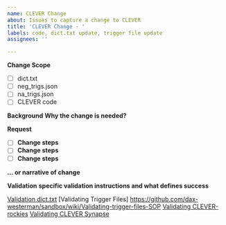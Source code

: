 ```yaml
---
name: CLEVER Change
about: Issues to capture a change to CLEVER
title: 'CLEVER Change - '
labels: code, dict.txt update, trigger file update
assignees: ''

---
```


**Change Scope**
- [ ] dict.txt
- [ ] neg_trigs.json
- [ ] na_trigs.json
- [ ] CLEVER code

**Background**
__Why the change is needed?__

**Request**
- [ ] __Change steps__
- [ ] __Change steps__
- [ ] __Change steps__

__... or narrative of change__

**Validation**
__specific validation instructions and what defines success__

[Validation dict.txt](https://github.com/dax-westerman/sandbox/wiki/Validating-dict.txt-Changes)
[Validating Trigger Files] https://github.com/dax-westerman/sandbox/wiki/Validating-trigger-files-SOP
[Validating CLEVER-rockies](https://github.com/dax-westerman/sandbox/wiki/Validating-CLEVER%E2%80%90rockies-SOP)
[Validating CLEVER Synapse](https://github.com/dax-westerman/sandbox/wiki/Validating-Synapse-Code-SOP)
